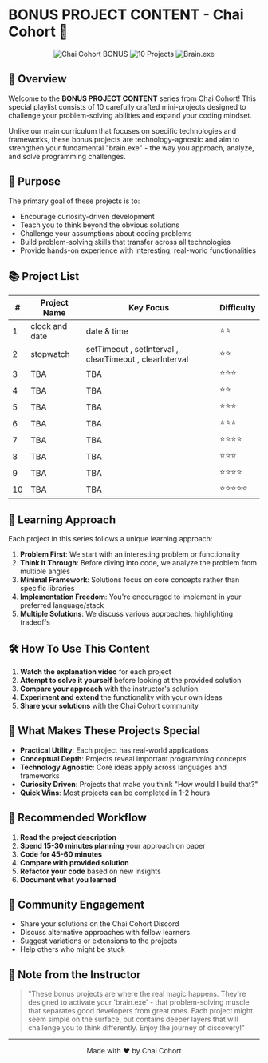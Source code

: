 # BONUS PROJECT CONTENT - Chai Cohort 🧠

<div align="center">
  <img src="https://img.shields.io/badge/Chai%20Cohort-BONUS-orange?style=for-the-badge" alt="Chai Cohort BONUS" />
  <img src="https://img.shields.io/badge/Projects-10-blue?style=for-the-badge" alt="10 Projects" />
  <img src="https://img.shields.io/badge/Skill-Brain.exe-brightgreen?style=for-the-badge" alt="Brain.exe" />
</div>

## 🚀 Overview

Welcome to the **BONUS PROJECT CONTENT** series from Chai Cohort! This special playlist consists of 10 carefully crafted mini-projects designed to challenge your problem-solving abilities and expand your coding mindset.

Unlike our main curriculum that focuses on specific technologies and frameworks, these bonus projects are technology-agnostic and aim to strengthen your fundamental "brain.exe" - the way you approach, analyze, and solve programming challenges.

## 🎯 Purpose

The primary goal of these projects is to:

- Encourage curiosity-driven development
- Teach you to think beyond the obvious solutions
- Challenge your assumptions about coding problems
- Build problem-solving skills that transfer across all technologies
- Provide hands-on experience with interesting, real-world functionalities

## 📚 Project List

| # | Project Name | Key Focus | Difficulty |
|---|--------------|-----------|------------|
| 1 | clock and date | date & time | ⭐⭐ |
| 2 | stopwatch | setTimeout , setInterval , clearTimeout , clearInterval| ⭐⭐ |
| 3 | TBA | TBA | ⭐⭐⭐ |
| 4 | TBA | TBA | ⭐⭐ |
| 5 | TBA | TBA | ⭐⭐⭐ |
| 6 | TBA | TBA | ⭐⭐⭐ |
| 7 | TBA | TBA | ⭐⭐⭐⭐ |
| 8 | TBA | TBA | ⭐⭐⭐ |
| 9 | TBA | TBA | ⭐⭐⭐⭐ |
| 10 | TBA | TBA | ⭐⭐⭐⭐⭐ |

## 🧠 Learning Approach

Each project in this series follows a unique learning approach:

1. **Problem First**: We start with an interesting problem or functionality
2. **Think It Through**: Before diving into code, we analyze the problem from multiple angles
3. **Minimal Framework**: Solutions focus on core concepts rather than specific libraries
4. **Implementation Freedom**: You're encouraged to implement in your preferred language/stack
5. **Multiple Solutions**: We discuss various approaches, highlighting tradeoffs

## 🛠️ How To Use This Content

1. **Watch the explanation video** for each project
2. **Attempt to solve it yourself** before looking at the provided solution
3. **Compare your approach** with the instructor's solution
4. **Experiment and extend** the functionality with your own ideas
5. **Share your solutions** with the Chai Cohort community

## 🌟 What Makes These Projects Special

- **Practical Utility**: Each project has real-world applications
- **Conceptual Depth**: Projects reveal important programming concepts
- **Technology Agnostic**: Core ideas apply across languages and frameworks
- **Curiosity Driven**: Projects that make you think "How would I build that?"
- **Quick Wins**: Most projects can be completed in 1-2 hours

## 🔄 Recommended Workflow

1. **Read the project description**
2. **Spend 15-30 minutes planning** your approach on paper
3. **Code for 45-60 minutes**
4. **Compare with provided solution**
5. **Refactor your code** based on new insights
6. **Document what you learned**

## 🤝 Community Engagement

- Share your solutions on the Chai Cohort Discord
- Discuss alternative approaches with fellow learners
- Suggest variations or extensions to the projects
- Help others who might be stuck

## 📝 Note from the Instructor

> "These bonus projects are where the real magic happens. They're designed to activate your 'brain.exe' - that problem-solving muscle that separates good developers from great ones. Each project might seem simple on the surface, but contains deeper layers that will challenge you to think differently. Enjoy the journey of discovery!"

<hr />
<div align="center">
  <p>Made with ❤️ by Chai Cohort</p>
</div>